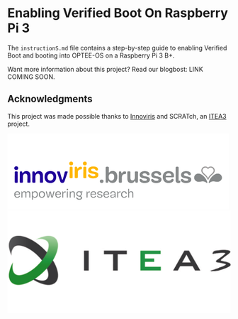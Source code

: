 # Enabling Verified Boot On Raspberry Pi 3


The `instructionS.md` file contains a step-by-step guide to enabling Verified Boot and booting into OPTEE-OS on a Raspberry Pi 3 B+.

Want more information about this project? Read our blogbost: LINK COMING SOON.

## Acknowledgments

This project was made possible thanks to [Innoviris](http://innoviris.be/) and SCRATch, an [ITEA3](https://itea3.org/) project.

![Innoviris logo](img/innoviris.png)
![ITEA3 logo](img/itea3.png)



